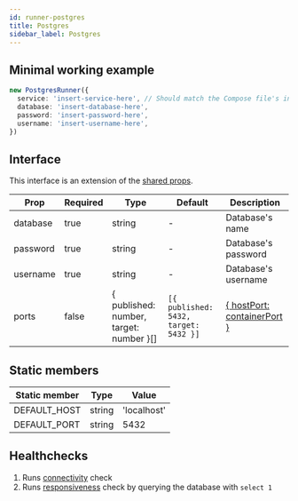 ```yaml
---
id: runner-postgres
title: Postgres
sidebar_label: Postgres
---
```


## Minimal working example

```ts
new PostgresRunner({
  service: 'insert-service-here', // Should match the Compose file's intended service
  database: 'insert-database-here',
  password: 'insert-password-here',
  username: 'insert-username-here',
})
```

## Interface

This interface is an extension of the [shared props](runner-sharedprops).

| Prop     | Required | Type                                    | Default                               | Description                                                                                |
| -------- | -------- | --------------------------------------- | ------------------------------------- | ------------------------------------------------------------------------------------------ |
| database | true     | string                                  | -                                     | Database's name                                                                            |
| password | true     | string                                  | -                                     | Database's password                                                                        |
| username | true     | string                                  | -                                     | Database's username                                                                        |
| ports    | false    | { published: number, target: number }[] | `[{ published: 5432, target: 5432 }]` | [{ hostPort: containerPort }](https://docs.docker.com/compose/compose-file/#long-syntax-1) |

## Static members

| Static member | Type   | Value       |
| ------------- | ------ | ----------- |
| DEFAULT_HOST  | string | 'localhost' |
| DEFAULT_PORT  | string | 5432        |

## Healthchecks

1. Runs [connectivity](connectivity.md) check
2. Runs [responsiveness](responsiveness.md) check by querying the database with `select 1`
